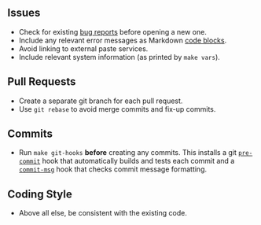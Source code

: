 Issues
------

* Check for existing [bug reports] before opening a new one.
* Include any relevant error messages as Markdown [code blocks].
* Avoid linking to external paste services.
* Include relevant system information (as printed by `make vars`).

Pull Requests
-------------

* Create a separate git branch for each pull request.
* Use `git rebase` to avoid merge commits and fix-up commits.

Commits
-------

* Run `make git-hooks` **before** creating any commits. This installs
  a git [`pre-commit`] hook that automatically builds and tests each
  commit and a [`commit-msg`] hook that checks commit message
  formatting.

Coding Style
------------

* Above all else, be consistent with the existing code.


[bug reports]: https://gitlab.com/craigbarnes/dte/-/issues
[code blocks]: https://docs.gitlab.com/ee/user/markdown.html#code-and-syntax-highlighting
[`pre-commit`]: https://gitlab.com/craigbarnes/dte/blob/master/tools/git-hooks/pre-commit
[`commit-msg`]: https://gitlab.com/craigbarnes/dte/blob/master/tools/git-hooks/commit-msg
